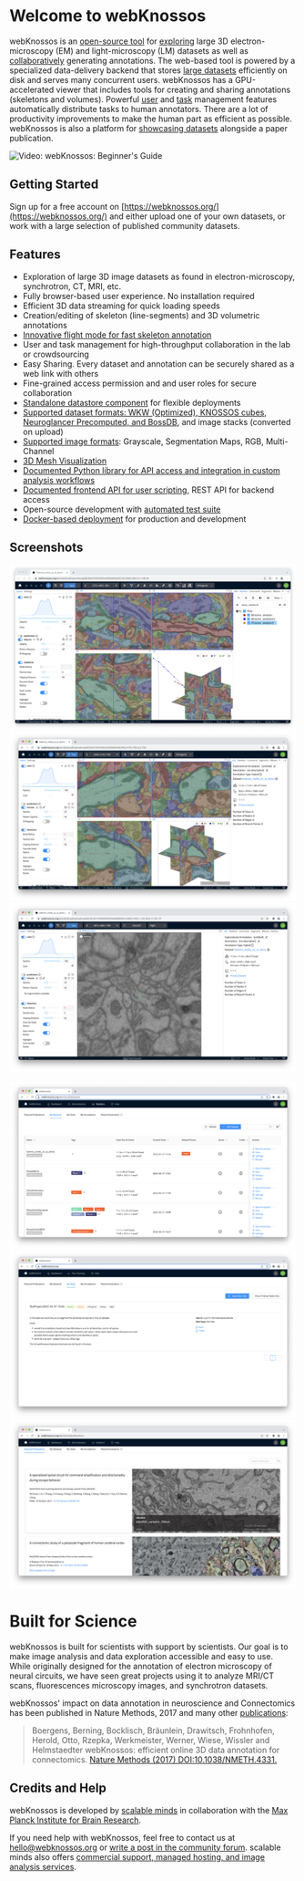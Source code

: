 # Welcome to webKnossos

webKnossos is an [open-source tool](https://github.com/scalableminds/webknossos) for [exploring](./tracing_ui.md) large 3D electron-microscopy (EM) and light-microscopy (LM) datasets as well as [collaboratively](./sharing.md) generating annotations.
The web-based tool is powered by a specialized data-delivery backend that stores [large datasets](./datasets.md) efficiently on disk and serves many concurrent users.
webKnossos has a GPU-accelerated viewer that includes tools for creating and sharing annotations (skeletons and volumes).
Powerful [user](./users.md) and [task](./tasks.md) management features automatically distribute tasks to human annotators.
There are a lot of productivity improvements to make the human part as efficient as possible.
webKnossos is also a platform for [showcasing datasets](https://webknossos.org) alongside a paper publication.

![Video: webKnossos: Beginner's Guide](https://www.youtube.com/watch?v=jsz0tc3tuKI)

## Getting Started
Sign up for a free account on [https://webknossos.org/](https://webknossos.org/) and either upload one of your own datasets, or work with a large selection of published community datasets. 

## Features
* Exploration of large 3D image datasets as found in electron-microscopy, synchrotron, CT, MRI, etc.
* Fully browser-based user experience. No installation required
* Efficient 3D data streaming for quick loading speeds
* Creation/editing of skeleton (line-segments) and 3D volumetric annotations
* [Innovative flight mode for fast skeleton annotation](https://www.nature.com/articles/nmeth.4331)
* User and task management for high-throughput collaboration in the lab or crowdsourcing
* Easy Sharing. Every dataset and annotation can be securely shared as a web link with others
* Fine-grained access permission and and user roles for secure collaboration
* [Standalone datastore component](https://github.com/scalableminds/webknossos/tree/master/webknossos-datastore) for flexible deployments
* [Supported dataset formats: WKW (Optimized), KNOSSOS cubes](./data_formats.md), [Neuroglancer Precomputed, and BossDB](https://github.com/scalableminds/webknossos-connect), and image stacks (converted on upload)
* [Supported image formats](./data_formats.md): Grayscale, Segmentation Maps, RGB, Multi-Channel
* [3D Mesh Visualization](./mesh_visualization.md)
* [Documented Python library for API access and integration in custom analysis workflows](https://docs.webknossos.org/webknossos-py/index.html)
* [Documented frontend API for user scripting](https://webknossos.org/assets/docs/frontend-api/index.html), REST API for backend access
* Open-source development with [automated test suite](https://circleci.com/gh/scalableminds/webknossos)
* [Docker-based deployment](https://hub.docker.com/r/scalableminds/webknossos/) for production and development

## Screenshots

![Skeleton Annotations](./images/tracing_ui_skeleton.png)
![Volume Annotations](./images/tracing_ui_volume.png)
![Flight Mode](./images/tracing_ui_flight.png)

![Managing Datasets](./images/dashboard_datasets.png)
![Working on Tasks](./images/dashboard_tasks.png)
![Showcasing Datasets](./images/dashboard_featured_publications.png)

# Built for Science
webKnossos is built for scientists with support by scientists. Our goal is to make image analysis and data exploration accessible and easy to use. 
While originally designed for the annotation of electron microscopy of neural circuits, we have seen great projects using it to analyze MRI/CT scans, fluorescences microscopy images, and synchrotron datasets.

webKnossos' impact on data annotation in neuroscience and Connectomics has been published in Nature Methods, 2017 and many other [publications](./publications.md):

> Boergens, Berning, Bocklisch, Bräunlein, Drawitsch, Frohnhofen, Herold, Otto, Rzepka, Werkmeister, Werner, Wiese, Wissler and Helmstaedter
webKnossos: efficient online 3D data annotation for connectomics.
[Nature Methods (2017) DOI:10.1038/NMETH.4331.](https://www.nature.com/articles/nmeth.4331)


## Credits and Help

webKnossos is developed by [scalable minds](https://scalableminds.com) in collaboration with the [Max Planck Institute for Brain Research](https://brain.mpg.de/connectomics).

If you need help with webKnossos, feel free to contact us at [hello@webknossos.org](mailto:hello@webknossos.org) or [write a post in the community forum](https://forum.image.sc/tag/webknossos). 
scalable minds also offers [commercial support, managed hosting, and image analysis services](https://webknossos.org/pricing).
